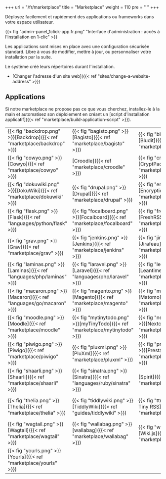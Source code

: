 +++
url = "/fr/marketplace"
title = "Marketplace"
weight = 110
pre = "<i class='fas fa-fw fa-store'></i> "
+++

Déployez facilement et rapidement des applications ou frameworks dans votre espace utilisateur.

{{< fig "admin-panel_1click-app.fr.png" "Interface d'administration : accès à l'installation en 1-clic" >}}

Les applications sont mises en place avec une configuration sécurisée standard. Libre à vous de modifier, mettre à jour, ou personnaliser votre installation par la suite.

Le système créé leurs répertoires durant l'installation.

- [Changer l'adresse d'un site web]({{< ref "sites/change-a-website-address" >}})

## Applications

Si notre marketplace ne propose pas ce que vous cherchez, installez-le à la main et automatisez son déploiement en créant un [script d'installation applicatif]({{< ref "marketplace/build-application-script" >}}).

|||||||
|---|---|---|---|---|---|
|{{< fig "backdrop.png" >}}[Backdrop]({{< ref "marketplace/backdrop" >}})|{{< fig "bagisto.png" >}}[Bagisto]({{< ref "marketplace/bagisto" >}})|{{< fig "bludit.png" >}}[Bludit]({{< ref "marketplace/bludit" >}})|{{< fig "bookstack.png" >}}[Bookstack]({{< ref "marketplace/bookstack" >}})|{{< fig "cakephp.png" >}}[CakePHP]({{< ref "languages/php/cakephp">}})|{{< fig "connecthys.png" >}}[Connecthys]({{< ref "marketplace/connecthys" >}})|
|{{< fig "cowyo.png" >}}[Cowyo]({{< ref "marketplace/cowyo" >}})|[Croodle]({{< ref "marketplace/croodle" >}})|{{< fig "cryptpad.png" >}}[CryptPad]({{< ref "marketplace/cryptpad" >}})|{{< fig "dillinger.png" >}}[Dillinger]({{< ref "marketplace/dillinger" >}})|{{< fig "django.png" >}}[Django]({{< ref "languages/python/django">}})|{{< fig "django-cms.png" >}}[Django CMS]({{< ref "marketplace/django-cms" >}})|
|{{< fig "dokuwiki.png" >}}[DokuWiki]({{< ref "marketplace/dokuwiki" >}})|{{< fig "drupal.png" >}}[Drupal]({{< ref "marketplace/drupal" >}})|{{< fig "encryptic.png" >}}[Encryptic]({{< ref "marketplace/encryptic" >}})|{{< fig "etherpad.png" >}}[Etherpad]({{< ref "marketplace/etherpad" >}})|{{< fig "expressjs.png" >}} [Express.js]({{< ref "languages/nodejs/expressjs">}})|{{< fig "flarum.png" >}}[Flarum]({{< ref "marketplace/flarum" >}})|
|{{< fig "flask.png" >}}[Flask]({{< ref "languages/python/flask" >}})|{{< fig "focalboard.png" >}}[Focalboard]({{< ref "marketplace/focalboard" >}})|{{< fig "freshrss.png" >}}[FreshRSS]({{< ref "marketplace/freshrss" >}})|{{< fig "gitea.png" >}}[Gitea]({{< ref "guides/gitea" >}})|{{< fig "gogs.png" >}}[Gogs]({{< ref "marketplace/gogs">}})|{{< fig "gotify.png" >}}[Gotify]({{< ref "marketplace/gotify" >}})|
|{{< fig "grav.png" >}}[Grav]({{< ref "marketplace/grav" >}})|{{< fig "jenkins.png" >}}[Jenkins]({{< ref "marketplace/jenkins" >}})|{{< fig "jirafeau.png" >}}[Jirafeau]({{< ref "marketplace/jirafeau" >}})|{{< fig "joomla.png" >}}[Joomla]({{< ref "marketplace/joomla" >}})|{{< fig "kinto.png" >}}[Kinto]({{< ref "marketplace/kinto">}})|{{< fig "kirby.png" >}}[Kirby]({{< ref "marketplace/kirby" >}})|
|{{< fig "laminas.png" >}}[Laminas]({{< ref "languages/php/laminas" >}})|{{< fig "laravel.png" >}}[Laravel]({{< ref "languages/php/laravel" >}})|{{< fig "leantime.png" >}}[Leantime]({{< ref "marketplace/leantime" >}})|{{< fig "libreqr.png" >}}[LibreQR]({{< ref "marketplace/libreqr" >}})|{{< fig "lstu.png" >}}[Lstu]({{< ref "marketplace/lstu">}})|{{< fig "lychee.png" >}}[Lychee]({{< ref "marketplace/lychee" >}})|
|{{< fig "macaron.png" >}}[Macaron]({{< ref "languages/go/macaron" >}})|{{< fig "magento.png" >}}[Magento]({{< ref "marketplace/magento" >}})|{{< fig "matomo.png" >}}[Matomo]({{< ref "marketplace/matomo" >}})|{{< fig "mediawiki.png" >}}[MediaWiki]({{< ref "marketplace/mediawiki" >}})|{{< fig "microweber.png" >}}[Microweber]({{< ref "marketplace/microweber">}})|{{< fig "mininote.png" >}}[MiniNote]({{< ref "marketplace/mininote">}})|
|{{< fig "moodle.png" >}}[Moodle]({{< ref "marketplace/moodle" >}})|{{< fig "mytinytodo.png" >}}[myTinyTodo]({{< ref "marketplace/mytinytodo" >}})|{{< fig "nextcloud.png" >}}[Nextcloud]({{< ref "marketplace/nextcloud" >}})|{{< fig "odoo.png" >}}[Odoo]({{< ref "marketplace/odoo" >}})|{{< fig "omeka.png" >}}[Omeka]({{< ref "marketplace/omeka" >}})|{{< fig "phoenix.png" >}}[Phoenix]({{< ref "languages/elixir/phoenix">}})|
|{{< fig "piwigo.png" >}}[Piwigo]({{< ref "marketplace/piwigo" >}})|{{< fig "pluxml.png" >}}[PluXml]({{< ref "marketplace/pluxml" >}})|{{< fig "prestashop.png" >}}[PrestaShop]({{< ref "marketplace/prestashop" >}})|{{< fig "privatebin.png" >}}[PrivateBin]({{< ref "marketplace/privatebin" >}})|{{< fig "redmine.png" >}}[Redmine]({{< ref "marketplace/redmine" >}})|{{< fig "rails.png" >}}[Ruby on Rails]({{< ref "languages/ruby/ruby-on-rails">}})|
|{{< fig "shaarli.png" >}}[Shaarli]({{< ref "marketplace/shaarli" >}})|{{< fig "sinatra.png" >}}[Sinatra]({{< ref "languages/ruby/sinatra" >}})|[Spirit]({{< ref "marketplace/spirit" >}})|{{< fig "strapi.png" >}}[Strapi]({{< ref "marketplace/strapi" >}})|{{< fig "sylius.png" >}}[Sylius]({{< ref "marketplace/sylius" >}})|{{< fig "symfony.png" >}}[Symfony]({{< ref "languages/php/symfony" >}})|
|{{< fig "thelia.png" >}}[Thelia]({{< ref "marketplace/thelia" >}})|{{< fig "tiddlywiki.png" >}}[TiddlyWiki]({{< ref "guides/tiddlywiki" >}})|{{< fig "ttrss.png" >}}[Tiny Tiny RSS]({{< ref "marketplace/ttrss" >}})|{{< fig "tnh-framework.png" >}}[TNH Framework]({{< ref "languages/php/tnh-framework" >}})|{{< fig "umami.png" >}}[Umami]({{< ref "marketplace/umami" >}})|{{< fig "vanilla.png" >}}[Vanilla Forums]({{< ref "marketplace/vanilla-forums" >}})|
|{{< fig "wagtail.png" >}}[Wagtail]({{< ref "marketplace/wagtail" >}})|{{< fig "wallabag.png" >}}[wallabag]({{< ref "marketplace/wallabag" >}})|{{< fig "wikijs.png" >}}[Wiki.js]({{< ref "marketplace/wikijs" >}})|{{< fig "wordpress.png" >}}[WordPress]({{< ref "marketplace/wordpress">}})|{{< fig "writefreely.png" >}}[Writefreely]({{< ref "marketplace/writefreely" >}})|{{< fig "yellow.png" >}}[Yellow]({{< ref "marketplace/yellow" >}})|
|{{< fig "yourls.png" >}}[Yourls]({{< ref "marketplace/yourls" >}})|
